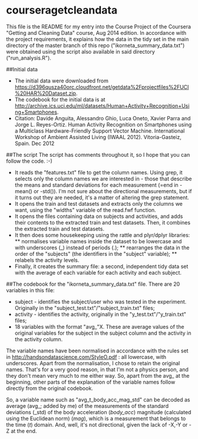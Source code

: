 courseragetcleandata
====================
This file is the README for my entry into the Course Project of the Coursera "Getting and Cleaning Data" course, Aug 2014 edition. In accordance with the project requirements, it explains how the data in the tidy set in the main directory of the master branch of this repo ("ikorneta_summary_data.txt") were obtained using the script also available in said directory ("run_analysis.R").

##Initial data
* The initial data were downloaded from https://d396qusza40orc.cloudfront.net/getdata%2Fprojectfiles%2FUCI%20HAR%20Dataset.zip.
* The codebook for the initial data is at http://archive.ics.uci.edu/ml/datasets/Human+Activity+Recognition+Using+Smartphones.
* Citation: Davide Anguita, Alessandro Ghio, Luca Oneto, Xavier Parra and Jorge L. Reyes-Ortiz. Human Activity Recognition on Smartphones using a Multiclass Hardware-Friendly Support Vector Machine. International Workshop of Ambient Assisted Living (IWAAL 2012). Vitoria-Gasteiz, Spain. Dec 2012


##The script
The script has comments throughout it, so I hope that you can follow the code. :-)
* It reads the "features.txt" file to get the column names. Using grep, it selects only the column names we are interested in - those that describe the means and standard deviations for each measurement (=end in -mean() or -std()). I'm not sure about the directional measurements, but if it turns out they are needed, it's a matter of altering the grep statement.
* It opens the train and test datasets and extracts only the columns we want, using the "widths" variable of the read.fwf function.
* It opens the files containing data on subjects and activities, and adds their contents to the extracted train and test datasets. Then, it combines the extracted train and test datasets.
* It then does some housekeeping using the rattle and plyr/dplyr libraries:
** normalises variable names inside the dataset to be lowercase and with underscores (_) instead of periods (.);
** rearranges the data in the order of the "subjects" (the identifiers in the "subject" variable);
** relabels the activity levels.
* Finally, it creates the summary file: a second, independent tidy data set with the average of each variable for each activity and each subject.


##The codebook for the "ikorneta_summary_data.txt" file.
There are 20 variables in this file:
* subject - identifies the subject/user who was tested in the experiment. Originally in the "subject_test.txt"/"subject_train.txt" files;
* activity - identifies the activity, originally in the "y_test.txt"/"y_train.txt" files;
* 18 variables with the format "avg_"X. These are average values of the original variables for the subject in the subject column and the activity in the activity column.

The variable names have been normalised in accordance with the rules set in http://handsondatascience.com/StyleO.pdf : all lowercase, with underscores. Apart from the normalisation, I chose to retain the original names. That's for a very good reason, in that I'm not a physics person, and they don't mean very much to me either way. So, apart from the avg_ at the beginning, other parts of the explanation of the variable names follow directly from the original codebook.

So, a variable name such as "avg_t_body_acc_mag_std" can be decoded as average (avg_; added by me) of the measurements of the standard deviations (_std) of the body acceleration (_body_acc_) magnitude (calculated using the Euclidean norm) (_mag_), which is a measurement that belongs to the time (_t_) domain. And, well, it's not directional, given the lack of -X,-Y or -Z at the end.
